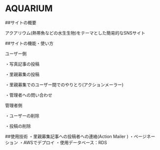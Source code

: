 # AQUARIUM

##サイトの概要

アクアリウム(熱帯魚などの水生生物)をテーマとした簡易的なSNSサイト

##サイトの機能・使い方

ユーザー側

・写真記事の投稿

・里親募集の投稿

・里親募集でのユーザー間でのやりとり(アクションメーラー)

・管理者への問い合わせ


管理者側

・ユーザーの削除

・投稿の削除

##使用技術
・里親募集記事への投稿者への連絡(Action Mailer )
・ページネーション
・AWSでデプロイ
・使用データベース：RDS

